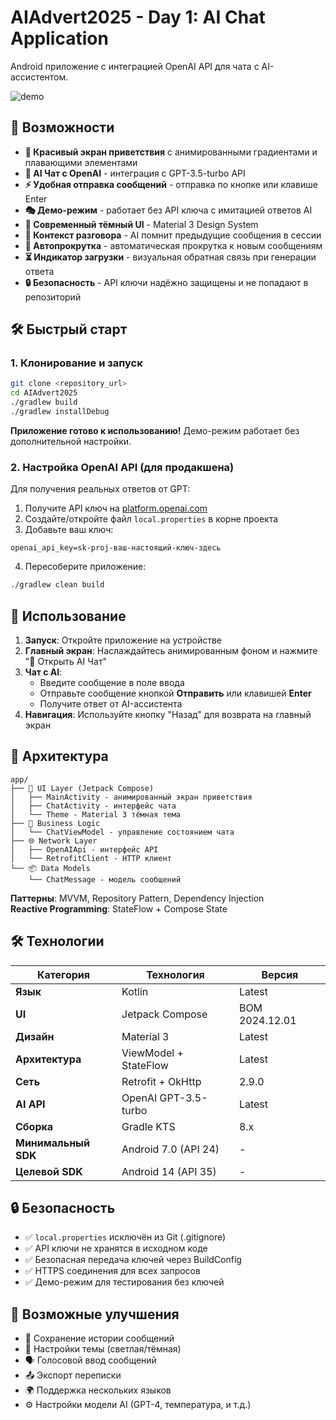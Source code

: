# AIAdvert2025 - Day 1: AI Chat Application

Android приложение с интеграцией OpenAI API для чата с AI-ассистентом.

![demo](https://github.com/user-attachments/assets/10f8bea6-7f7a-42d0-82a0-0790e2b6fd8d)

## 🚀 Возможности

- **🎨 Красивый экран приветствия** с анимированными градиентами и плавающими элементами
- **🤖 AI Чат с OpenAI** - интеграция с GPT-3.5-turbo API
- **⚡ Удобная отправка сообщений** - отправка по кнопке или клавише Enter
- **🎭 Демо-режим** - работает без API ключа с имитацией ответов AI
- **🌙 Современный тёмный UI** - Material 3 Design System
- **💭 Контекст разговора** - AI помнит предыдущие сообщения в сессии
- **🔄 Автопрокрутка** - автоматическая прокрутка к новым сообщениям
- **⏳ Индикатор загрузки** - визуальная обратная связь при генерации ответа
- **🔒 Безопасность** - API ключи надёжно защищены и не попадают в репозиторий

## 🛠 Быстрый старт

### 1. Клонирование и запуск
```bash
git clone <repository_url>
cd AIAdvert2025
./gradlew build
./gradlew installDebug
```

**Приложение готово к использованию!** Демо-режим работает без дополнительной настройки.

### 2. Настройка OpenAI API (для продакшена)

Для получения реальных ответов от GPT:

1. Получите API ключ на [platform.openai.com](https://platform.openai.com/api-keys)
2. Создайте/откройте файл `local.properties` в корне проекта
3. Добавьте ваш ключ:

```properties
openai_api_key=sk-proj-ваш-настоящий-ключ-здесь
```

4. Пересоберите приложение:
```bash
./gradlew clean build
```

## 📱 Использование

1. **Запуск**: Откройте приложение на устройстве
2. **Главный экран**: Наслаждайтесь анимированным фоном и нажмите "💬 Открыть AI Чат"
3. **Чат с AI**: 
   - Введите сообщение в поле ввода
   - Отправьте сообщение кнопкой **Отправить** или клавишей **Enter**
   - Получите ответ от AI-ассистента
4. **Навигация**: Используйте кнопку "Назад" для возврата на главный экран

## 🔧 Архитектура

```
app/
├── 🎨 UI Layer (Jetpack Compose)
│   ├── MainActivity - анимированный экран приветствия
│   ├── ChatActivity - интерфейс чата
│   └── Theme - Material 3 тёмная тема
├── 🧠 Business Logic
│   └── ChatViewModel - управление состоянием чата
├── 🌐 Network Layer
│   ├── OpenAIApi - интерфейс API
│   └── RetrofitClient - HTTP клиент
└── 📦 Data Models
    └── ChatMessage - модель сообщений
```

**Паттерны**: MVVM, Repository Pattern, Dependency Injection  
**Reactive Programming**: StateFlow + Compose State

## 🛠 Технологии

| Категория | Технология | Версия |
|-----------|------------|--------|
| **Язык** | Kotlin | Latest |
| **UI** | Jetpack Compose | BOM 2024.12.01 |
| **Дизайн** | Material 3 | Latest |
| **Архитектура** | ViewModel + StateFlow | Latest |
| **Сеть** | Retrofit + OkHttp | 2.9.0 |
| **AI API** | OpenAI GPT-3.5-turbo | Latest |
| **Сборка** | Gradle KTS | 8.x |
| **Минимальный SDK** | Android 7.0 (API 24) | - |
| **Целевой SDK** | Android 14 (API 35) | - |

## 🔒 Безопасность

- ✅ `local.properties` исключён из Git (.gitignore)
- ✅ API ключи не хранятся в исходном коде
- ✅ Безопасная передача ключей через BuildConfig
- ✅ HTTPS соединения для всех запросов
- ✅ Демо-режим для тестирования без ключей

## 🎯 Возможные улучшения

- 📝 Сохранение истории сообщений
- 🎨 Настройки темы (светлая/тёмная)
- 🗣️ Голосовой ввод сообщений
- 📤 Экспорт переписки
- 🌍 Поддержка нескольких языков
- ⚙️ Настройки модели AI (GPT-4, температура, и т.д.)
